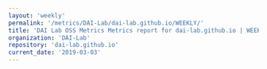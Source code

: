 ```yaml
---
layout: 'weekly'
permalink: '/metrics/DAI-Lab/dai-lab.github.io/WEEKLY/'
title: 'DAI Lab OSS Metrics Metrics report for dai-lab.github.io | WEEKLY-REPORT-2019-03-03'
organization: 'DAI-Lab'
repository: 'dai-lab.github.io'
current_date: '2019-03-03'
---
```

